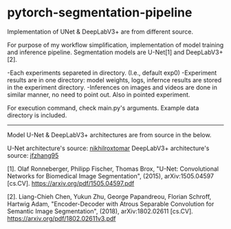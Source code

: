 # pytorch-segmentation-pipeline
Implementation of UNet &amp; DeepLabV3+ are from different source.

For purpose of my workflow simplification, 
implementation of model training and inference pipeline.
Segmentation models are U-Net[1] and DeepLabV3+[2].

-Each experiments separeted in directory. (I.e., default exp0)
-Experiment results are in one directory: model weights, logs, infernce results are stored in the experiment directory.
-Inferences on images and videos are done in similar manner, no need to point out. Also in pointed experiment.

For execution command, check main.py's arguments.
Example data directory is included.


-------------------------------------------------------------------------------------------------------------
Model U-Net & DeepLabV3+ architectures are from source in the below.

U-Net architecture's source: [nikhilroxtomar](https://github.com/nikhilroxtomar/Semantic-Segmentation-Architecture/tree/main/PyTorch)
DeepLabV3+ architecture's source: [jfzhang95](https://github.com/jfzhang95/pytorch-deeplab-xception)

[1]. Olaf Ronneberger, Philipp Fischer, Thomas Brox, "U-Net: Convolutional Networks for Biomedical Image Segmentation", (2015), arXiv:1505.04597 [cs.CV].
https://arxiv.org/pdf/1505.04597.pdf

[2]. Liang-Chieh Chen, Yukun Zhu, George Papandreou, Florian Schroff, Hartwig Adam, "Encoder-Decoder with Atrous Separable Convolution for Semantic Image Segmentation", (2018), arXiv:1802.02611 [cs.CV].
https://arxiv.org/pdf/1802.02611v3.pdf
